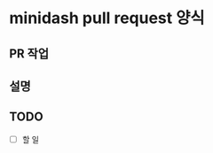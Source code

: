 # minidash pull request 양식

## PR 작업
<!-- 작업 주제 or 제목을 적어주세요 -->

## 설명
<!-- 설명을 적어주세요 -->

## TODO
- [ ] 할 일
